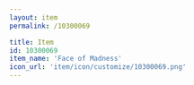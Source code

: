 ```yaml
---
layout: item
permalink: /10300069

title: Item
id: 10300069
item_name: 'Face of Madness'
icon_url: 'item/icon/customize/10300069.png'
---
```

